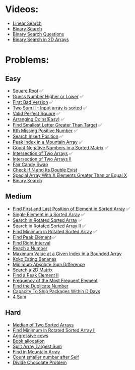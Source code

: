# Videos:
- [Linear Search](https://youtu.be/_HRA37X8N_Q)
- [Binary Search](https://youtu.be/f6UU7V3szVw)
- [Binary Search Questions](https://youtu.be/W9QJ8HaRvJQ)
- [Binary Search in 2D Arrays](https://youtu.be/enI_KyGLYPo)

# Problems:

## Easy
- [Square Root](https://leetcode.com/problems/sqrtx/) ✅
- [Guess Number Higher or Lower](https://leetcode.com/problems/guess-number-higher-or-lower/) ✅
- [First Bad Version](https://leetcode.com/problems/first-bad-version/) ✅
- [Two Sum II - Input array is sorted](https://leetcode.com/problems/two-sum-ii-input-array-is-sorted/) ✅
- [Valid Perfect Square](https://leetcode.com/problems/valid-perfect-square/) ✅
- [Arranging Coins(Easy)](https://leetcode.com/problems/arranging-coins/) ✅
- [Find Smallest Letter Greater Than Target](https://leetcode.com/problems/find-smallest-letter-greater-than-target/) ✅
- [Kth Missing Positive Number](https://leetcode.com/problems/kth-missing-positive-number/) ✅
- [Search Insert Position](https://leetcode.com/problems/search-insert-position/) ✅
- [Peak Index in a Mountain Array](https://leetcode.com/problems/peak-index-in-a-mountain-array/) ✅
- [Count Negative Numbers in a Sorted Matrix](https://leetcode.com/problems/count-negative-numbers-in-a-sorted-matrix/) ✅
- [Intersection of Two Arrays](https://leetcode.com/problems/intersection-of-two-arrays/) ✅
- [Intersection of Two Arrays II](https://leetcode.com/problems/intersection-of-two-arrays-ii/)
- [Fair Candy Swap](https://leetcode.com/problems/fair-candy-swap/)
- [Check If N and Its Double Exist](https://leetcode.com/problems/check-if-n-and-its-double-exist/)
- [Special Array With X Elements Greater Than or Equal X](https://leetcode.com/problems/special-array-with-x-elements-greater-than-or-equal-x/)
- [Binary Search](https://leetcode.com/problems/binary-search/)

## Medium
- [Find First and Last Position of Element in Sorted Array](https://leetcode.com/problems/find-first-and-last-position-of-element-in-sorted-array/) ✅
- [Single Element in a Sorted Array](https://leetcode.com/problems/single-element-in-a-sorted-array/) ✅
- [Search in Rotated Sorted Array](https://leetcode.com/problems/search-in-rotated-sorted-array/)  ✅
- [Search in Rotated Sorted Array II](https://leetcode.com/problems/search-in-rotated-sorted-array-ii/) ✅
- [Find Minimum in Rotated Sorted Array](https://leetcode.com/problems/find-minimum-in-rotated-sorted-array/) ✅
- [Find Peak Element](https://leetcode.com/problems/find-peak-element/) ✅
- [Find Right Interval](https://leetcode.com/problems/find-right-interval/)
- [Reach a Number](https://leetcode.com/problems/reach-a-number/)
- [Maximum Value at a Given Index in a Bounded Array](https://leetcode.com/problems/maximum-value-at-a-given-index-in-a-bounded-array/)
- [Koko Eating Bananas](https://leetcode.com/problems/koko-eating-bananas/)
- [Minimum Absolute Sum Difference](https://leetcode.com/problems/minimum-absolute-sum-difference/)
- [Search a 2D Matrix](https://leetcode.com/problems/search-a-2d-matrix/)
- [Find a Peak Element II](https://leetcode.com/problems/find-a-peak-element-ii/)
- [Frequency of the Most Frequent Element](https://leetcode.com/problems/frequency-of-the-most-frequent-element/)
- [Find the Duplicate Number](https://leetcode.com/problems/find-the-duplicate-number/)
- [Capacity To Ship Packages Within D Days](https://leetcode.com/problems/capacity-to-ship-packages-within-d-days/)
- [4 Sum](https://leetcode.com/problems/4sum/)

## Hard
- [Median of Two Sorted Arrays](https://leetcode.com/problems/median-of-two-sorted-arrays/)
- [Find Minimum in Rotated Sorted Array II](https://leetcode.com/problems/find-minimum-in-rotated-sorted-array-ii/)
- [Aggressive cows](https://www.spoj.com/problems/AGGRCOW/)
- [Book allocation](https://www.geeksforgeeks.org/allocate-minimum-number-pages/)
- [Split Array Largest Sum](https://leetcode.com/problems/split-array-largest-sum/)
- [Find in Mountain Array](https://leetcode.com/problems/find-in-mountain-array/)
- [Count smaller number after Self](https://leetcode.com/problems/count-of-smaller-numbers-after-self/)
- [Divide Chocolate Problem](https://curiouschild.github.io/leetcode/2019/06/21/divide-chocolate.html)
